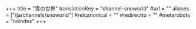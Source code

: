 +++
title = "雪の世界"
translationKey = "channel-snoworld"
#url = ""
aliases = ["/ja/channels/snoworld"]
#relcanonical = ""
#redirectto = ""
#metarobots = "noindex"
+++
